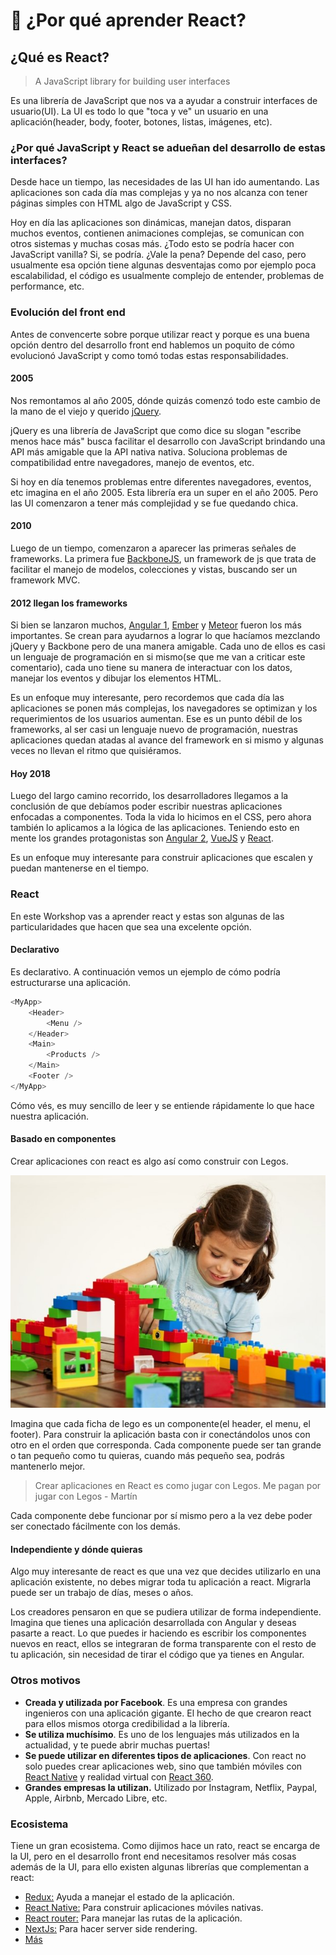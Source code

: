 # 🤷 ¿Por qué aprender React?

## ¿Qué es React?

> A JavaScript library for building user interfaces

Es una librería de JavaScript que nos va a ayudar a construir interfaces de usuario\(UI\). La UI es todo lo que "toca y ve" un usuario en una aplicación\(header, body, footer, botones, listas, imágenes, etc\).

### ¿Por qué JavaScript y React se adueñan del desarrollo de estas interfaces?

Desde hace un tiempo, las necesidades de las UI han ido aumentando. Las aplicaciones son cada día mas complejas y ya no nos alcanza con tener páginas simples con HTML algo de JavaScript y CSS.

Hoy en día las aplicaciones son dinámicas, manejan datos, disparan muchos eventos, contienen animaciones complejas, se comunican con otros sistemas y muchas cosas más. ¿Todo esto se podría hacer con JavaScript vanilla? Si, se podría. ¿Vale la pena? Depende del caso, pero usualmente esa opción tiene algunas desventajas como por ejemplo poca escalabilidad, el código es usualmente complejo de entender, problemas de performance, etc.

### Evolución del front end

Antes de convencerte sobre porque utilizar react y porque es una buena opción dentro del desarrollo front end hablemos un poquito de cómo evolucionó JavaScript y como tomó todas estas responsabilidades.

#### 2005

Nos remontamos al año 2005, dónde quizás comenzó todo este cambio de la mano de el viejo y querido [jQuery](https://jquery.com/).

jQuery es una librería de JavaScript que como dice su slogan "escribe menos hace más" busca facilitar el desarrollo con JavaScript brindando una API más amigable que la API nativa nativa. Soluciona problemas de compatibilidad entre navegadores, manejo de eventos, etc. 

Si hoy en día tenemos problemas entre diferentes navegadores, eventos, etc imagina en el año 2005. Esta librería era un super en el año 2005. Pero las UI comenzaron a tener más complejidad y se fue quedando chica.

#### 2010

Luego de un tiempo, comenzaron a aparecer las primeras señales de frameworks. La primera fue [BackboneJS](http://backbonejs.org/), un framework de js que trata de facilitar el manejo de modelos, colecciones y vistas, buscando ser un framework MVC.

#### 2012 llegan los frameworks

Si bien se lanzaron muchos, [Angular 1](https://angularjs.org/), [Ember](https://www.emberjs.com/) y [Meteor](https://www.meteor.com/) fueron los más importantes. Se crean para ayudarnos a lograr lo que hacíamos mezclando jQuery y Backbone pero de una manera amigable. Cada uno de ellos es casi un lenguaje de programación en si mismo\(se que me van a criticar este comentario\),  cada uno tiene su manera de interactuar con los datos, manejar los eventos y dibujar los elementos HTML.

Es un enfoque muy interesante, pero recordemos que cada día las aplicaciones se ponen más complejas, los navegadores se optimizan y los requerimientos de los usuarios aumentan. Ese es un punto débil de los frameworks, al ser casi un lenguaje nuevo de programación, nuestras aplicaciones quedan atadas al avance del framework en si mismo y algunas veces no llevan el ritmo que quisiéramos.

#### Hoy 2018

Luego del largo camino recorrido, los desarrolladores llegamos a la conclusión de que debíamos poder escribir nuestras aplicaciones enfocadas a componentes. Toda la vida lo hicimos en el CSS, pero ahora también lo aplicamos a la lógica de las aplicaciones. Teniendo esto en mente los grandes protagonistas son [Angular 2](https://angularjs.org/), [VueJS](https://vuejs.org/) y [React](https://reactjs.org/).

Es un enfoque muy interesante para construir aplicaciones que escalen y puedan mantenerse en el tiempo.

### React

En este Workshop vas a aprender react y estas son algunas de las particularidades que hacen que sea una excelente opción.

#### Declarativo

Es declarativo. A continuación vemos un ejemplo de cómo podría estructurarse una aplicación.

```javascript
<MyApp>
    <Header>
        <Menu />
    </Header>
    <Main>
        <Products />
    </Main>
    <Footer />
</MyApp>
```

Cómo vés, es muy sencillo de leer y se entiende rápidamente lo que hace nuestra aplicación.

#### Basado en componentes

Crear aplicaciones con react es algo así como construir con Legos.

![aplicaci&#xF3;n con React](.gitbook/assets/xukfdats25fkziyhrnq677pife.jpg)

Imagina que cada ficha de lego es un componente\(el header, el menu, el footer\). Para construir la aplicación basta con ir conectándolos unos con otro en el orden que corresponda. Cada componente puede ser tan grande o tan pequeño como tu quieras, cuando más pequeño sea, podrás mantenerlo mejor.

> Crear aplicaciones en React es como jugar con Legos. Me pagan por jugar con Legos - Martín

Cada componente debe funcionar por sí mismo pero a la vez debe poder ser conectado fácilmente con los demás.

#### Independiente y dónde quieras

Algo muy interesante de react es que una vez que decides utilizarlo en una aplicación existente, no debes migrar toda tu aplicación a react. Migrarla puede ser un trabajo de días, meses o años.

Los creadores pensaron en que se pudiera utilizar de forma independiente. Imagina que tienes una aplicación desarrollada con Angular y deseas pasarte a react. Lo que puedes ir haciendo es escribir los componentes nuevos en react, ellos se integraran de forma transparente con el resto de tu aplicación, sin necesidad de tirar el código que ya tienes en Angular.

### Otros motivos

* **Creada y utilizada por Facebook**. Es una empresa con grandes ingenieros con una aplicación gigante. El hecho de que crearon react para ellos mismos otorga credibilidad a la librería.
* **Se utiliza muchísimo**. Es uno de los lenguajes más utilizados en la actualidad, y te puede abrir muchas puertas!
* **Se puede utilizar en diferentes tipos de aplicaciones**. Con react no solo puedes crear aplicaciones web, sino que también móviles con [React Native](https://facebook.github.io/react-native/) y realidad virtual con [React 360](https://facebook.github.io/react-360/).
* **Grandes empresas la utilizan.** Utilizado por Instagram, Netflix, Paypal, Apple, Airbnb, Mercado Libre, etc.

### Ecosistema

Tiene un gran ecosistema. Como dijimos hace un rato, react se encarga de la UI, pero en el desarrollo front end necesitamos resolver más cosas además de la UI, para ello existen algunas librerías que complementan a react:

* [Redux:](https://redux.js.org/introduction) Ayuda a manejar el estado de la aplicación.
* [React Native:](https://facebook.github.io/react-native/) Para construir aplicaciones móviles nativas.
* [React router:](https://github.com/ReactTraining/react-router)  Para manejar las rutas de la aplicación.
* [NextJs:](https://github.com/zeit/next.js/) Para hacer server side rendering.
* [Más](https://github.com/enaqx/awesome-react)

